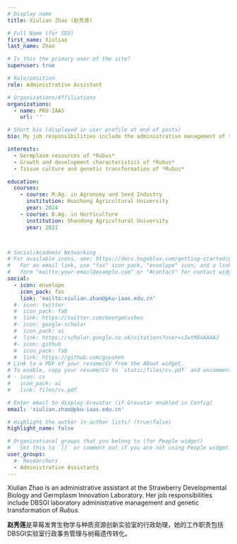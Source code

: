 ```yaml
---
# Display name
title: Xiulian Zhao (赵秀莲)

# Full Name (for SEO)
first_name: Xiulian
last_name: Zhao

# Is this the primary user of the site?
superuser: true

# Role/position
role: Administrative Assistant

# Organizations/Affiliations
organizations:
  - name: PKU-IAAS
    url: ''

# Short bio (displayed in user profile at end of posts)
bio: My job responsibilities include the administrative management of the DBSGI laboratory, including personnel allocation, consumable management, and resource garden material management.

interests:
  - Germplasm resources of *Rubus*
  - Growth and development characteristics of *Rubus*
  - Tissue culture and genetic transformation of *Rubus*

education:
  courses:
    - course: M.Ag. in Agronomy and Seed Industry
      institution: Huazhong Agricultural University
      year: 2024
    - course: B.Ag. in Horticulture
      institution: Shandong Agricultural University
      year: 2021



# Social/Academic Networking
# For available icons, see: https://docs.hugoblox.com/getting-started/page-builder/#icons
#   For an email link, use "fas" icon pack, "envelope" icon, and a link in the
#   form "mailto:your-email@example.com" or "#contact" for contact widget.
social:
  - icon: envelope
    icon_pack: fas
    link: 'mailto:xiulian.zhao@pku-iaas.edu.cn'
  #- icon: twitter
  #  icon_pack: fab
  #  link: https://twitter.com/GeorgeCushen
  #- icon: google-scholar
  #  icon_pack: ai
  #  link: https://scholar.google.co.uk/citations?user=sIwtMXoAAAAJ
  #- icon: github
  #  icon_pack: fab
  #  link: https://github.com/gcushen
# Link to a PDF of your resume/CV from the About widget.
# To enable, copy your resume/CV to `static/files/cv.pdf` and uncomment the lines below.
# - icon: cv
#   icon_pack: ai
#   link: files/cv.pdf

# Enter email to display Gravatar (if Gravatar enabled in Config)
email: 'xiulian.zhao@pku-iaas.edu.cn'

# Highlight the author in author lists? (true/false)
highlight_name: false

# Organizational groups that you belong to (for People widget)
#   Set this to `[]` or comment out if you are not using People widget.
user_groups:
  #- Researchers
  - Administrative Assistants
---
```


Xiulian Zhao is an administrative assistant at the Strawberry Developmental Biology and Germplasm Innovation Laboratory. Her job responsibilities include DBSGI laboratory administrative management and genetic transformation of *Rubus*.

**赵秀莲**是草莓发育生物学与种质资源创新实验室的行政助理，她的工作职责包括DBSGI实验室行政事务管理与树莓遗传转化。
